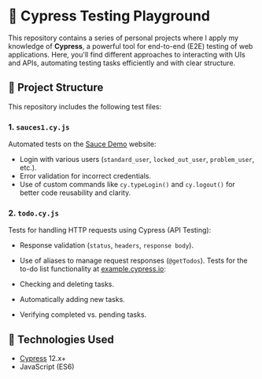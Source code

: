 # 🧪 Cypress Testing Playground

This repository contains a series of personal projects where I apply my knowledge of **Cypress**, a powerful tool for end-to-end (E2E) testing of web applications. Here, you'll find different approaches to interacting with UIs and APIs, automating testing tasks efficiently and with clear structure.

## 📁 Project Structure

This repository includes the following test files:

### 1. `sauces1.cy.js`
Automated tests on the [Sauce Demo](https://www.saucedemo.com/) website:

- Login with various users (`standard_user`, `locked_out_user`, `problem_user`, etc.).
- Error validation for incorrect credentials.
- Use of custom commands like `cy.typeLogin()` and `cy.logout()` for better code reusability and clarity.

### 2. `todo.cy.js`

Tests for handling HTTP requests using Cypress (API Testing):

- Response validation (`status`, `headers`, `response body`).
- Use of aliases to manage request responses (`@getTodos`).
Tests for the to-do list functionality at [example.cypress.io](https://example.cypress.io/todo):

- Checking and deleting tasks.
- Automatically adding new tasks.
- Verifying completed vs. pending tasks.

## 🚀 Technologies Used

- [Cypress](https://www.cypress.io/) 12.x+
- JavaScript (ES6)

